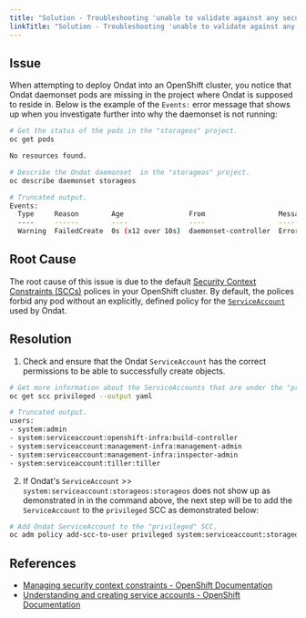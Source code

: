 ```yaml
---
title: "Solution - Troubleshooting 'unable to validate against any security context constraint' Error When Deploying Into A OpenShift Cluster"
linkTitle: "Solution - Troubleshooting 'unable to validate against any security context constraint' Error When Deploying Into A OpenShift Cluster"
---
```


## Issue

When attempting to deploy Ondat into an OpenShift cluster, you notice that Ondat daemonset pods are missing in the project where Ondat is supposed to reside in. Below is the example of the `Events:` error message that shows up when you investigate further into why the daemonset is not running:

```bash
# Get the status of the pods in the "storageos" project.
oc get pods

No resources found.

# Describe the Ondat daemonset  in the "storageos" project.
oc describe daemonset storageos

# Truncated output.
Events:
  Type     Reason        Age                From                  Message
  ----     ------        ----               ----                  -------
  Warning  FailedCreate  0s (x12 over 10s)  daemonset-controller  Error creating: pods "storageos-" is forbidden: unable to validate against any security context constraint: [provider restricted: .spec.securityContext.hostNetwork: Invalid value: true: Host network is not allowed to be used provider restricted: .spec.securityContext.hostPID: Invalid value: true: Host PID is not allowed to be used spec.volumes[0]: Invalid value: "hostPath": hostPath volumes are not allowed to be used spec.volumes[1]: Invalid value: "hostPath": hostPath volumes are not allowed to be used spec.volumes[2]: Invalid value: "hostPath": hostPath volumes are not allowed to be used spec.volumes[3]: Invalid value: "hostPath": hostPath volumes are not allowed to be used spec.initContainers[0].securityContext.privileged: Invalid value: true: Privileged containers are not allowed capabilities.add: Invalid value: "SYS_ADMIN": capability may not be added spec.initContainers[0].securityContext.hostNetwork: Invalid value: true: Host network is not allowed to be used spec.initContainers[0].securityContext.containers[0].hostPort: Invalid value: 5705: Host ports are not allowed to be used spec.initContainers[0].securityContext.hostPID: Invalid value: true: Host PID is not allowed to be used spec.containers[0].securityContext.privileged: Invalid value: true: Privileged containers are not allowed capabilities.add: Invalid value: "SYS_ADMIN": capability may not be added spec.containers[0].securityContext.hostNetwork: Invalid value: true: Host network is not allowed to be used spec.containers[0].securityContext.containers[0].hostPort: Invalid value: 5705: Host ports are not allowed to be used spec.containers[0].securityContext.hostPID: Invalid value: true: Host PID is not allowed to be used]

```

## Root Cause

The root cause of this issue is due to the default [Security Context Constraints (SCCs)](https://docs.openshift.com/container-platform/latest/authentication/managing-security-context-constraints.html) polices in your OpenShift cluster. By default, the polices forbid any pod without an explicitly, defined policy for the [`ServiceAccount`](https://docs.openshift.com/container-platform/4.11/authentication/understanding-and-creating-service-accounts.html) used by Ondat.

## Resolution

1. Check and ensure that the Ondat `ServiceAccount` has the correct permissions to be able to successfully create objects.

```bash
# Get more information about the ServiceAccounts that are under the "privileged" SCC.
oc get scc privileged --output yaml

# Truncated output.
users:
- system:admin
- system:serviceaccount:openshift-infra:build-controller
- system:serviceaccount:management-infra:management-admin
- system:serviceaccount:management-infra:inspector-admin
- system:serviceaccount:tiller:tiller
```

2. If Ondat's `ServiceAccount`  >> `system:serviceaccount:storageos:storageos` does not show up as demonstrated in in the command above, the next step will be to add the `ServiceAccount` to the `privileged` SCC as demonstrated below:

```bash
# Add Ondat ServiceAccount to the "privileged" SCC.
oc adm policy add-scc-to-user privileged system:serviceaccount:storageos:storageos
```

## References

- [Managing security context constraints - OpenShift Documentation](https://docs.openshift.com/container-platform/latest/authentication/managing-security-context-constraints.html)
- [Understanding and creating service accounts - OpenShift Documentation](https://docs.openshift.com/container-platform/4.11/authentication/understanding-and-creating-service-accounts.html)
